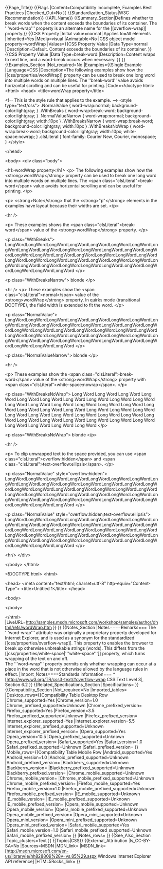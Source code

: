 {{Page_Title}}
{{Flags
|Content=Compatibility Incomplete, Examples Best Practices
|Checked_Out=No
}}
{{Standardization_Status|W3C Recommendation}}
{{API_Name}}
{{Summary_Section|Defines whether to break words when the content exceeds the boundaries of its container. The '''word-wrap''' property is an alternate name for the [[overflow-wrap]] property.}}
{{CSS Property
|Initial value=normal
|Applies to=All elements
|Inherited=Yes
|Media=visual
|Animatable=No
|CSS object model property=wordWrap
|Values={{CSS Property Value
|Data Type=normal
|Description=Default. Content exceeds the boundaries of its container.
}}{{CSS Property Value
|Data Type=break-word
|Description=Content wraps to next line, and a word-break occurs when necessary.
}}
}}
{{Examples_Section
|Not_required=No
|Examples={{Single Example
|Language=CSS
|Description=The following examples show how the [[css/properties/wordWrap]] property can be used to break one long word into multiple words on multiple lines. The ''break-word'' value avoids horizontal scrolling and can be useful for printing.
|Code=&lt;!doctype html&gt;
&lt;html&gt;
&lt;head&gt;
&lt;title&gt;wordWrap property&lt;/title&gt;

&lt;!-- This is the style rule that applies to the example. --&gt;
&lt;style type="text/css"&gt;
    .NormalValue		{ word-wrap:normal;     background-color:lightgray; }
    .WithBreaks 		{ word-wrap:break-word; background-color:lightgray; }
    .NormalValueNarrow	{ word-wrap:normal;     background-color:lightgray; width:10px }
    .WithBreaksNarrow 	{ word-wrap:break-word; background-color:lightgray; width:10px }
    .WithBreaksNoWrap   { word-wrap:break-word; background-color:lightgray; width:10px; white-space:nowrap; }
    .clsLiteral         { font-family: Courier New, Courier, monospace; }
&lt;/style&gt;

&lt;/head&gt;

&lt;body&gt;
&lt;div class="body"&gt;

&lt;h1&gt;wordWrap property&lt;/h1&gt; 
&lt;p&gt;
	The following examples show how the &lt;strong&gt;wordWrap&lt;/strong&gt; property 
	can be used to break one long word into multiple words on multiple lines. 
	The &lt;span class="clsLiteral"&gt;break-word&lt;/span&gt; value avoids horizontal scrolling and can be useful for printing. 
&lt;/p&gt; 

&lt;p&gt;
	&lt;strong&gt;Note&lt;/strong&gt; that the &lt;strong&gt;"p"&lt;/strong&gt; elements in the examples have layout because their widths are set.
&lt;/p&gt;

&lt;hr /&gt;

&lt;p&gt;
	These examples shows the &lt;span class="clsLiteral"&gt;break-word&lt;/span&gt; value of the &lt;strong&gt;wordWrap&lt;/strong&gt; property.
&lt;/p&gt;

&lt;p class="WithBreaks"&gt;
	LongWordLongWordLongWordLongWordLongWordLongWordLongWordLongWordLongWordLongWordLongWordLongWordLongWordLongWordLongWordLongWordLongWordLongWordLongWordLongWordLongWordLongWordLongWordLongWordLongWordLongWordLongWordLongWordLongWordLongWordLongWordLongWordLongWordLongWordLongWordLongWordLongWordLongWordLongWordLongWord
&lt;/p&gt;

&lt;p class="WithBreaksNarrow"&gt;
	blonde
&lt;/p&gt;

&lt;hr /&gt;
&lt;p&gt;
	These examples show the &lt;span class="clsLiteral"&gt;normal&lt;/span&gt; value of the &lt;strong&gt;wordWrap&lt;/strong&gt; property. 
	In quirks mode (transitional DOCTYPE), the field width is extended to fit the word.
&lt;/p&gt;

&lt;p class="NormalValue"&gt;
	LongWordLongWordLongWordLongWordLongWordLongWordLongWordLongWordLongWordLongWordLongWordLongWordLongWordLongWordLongWordLongWordLongWordLongWordLongWordLongWordLongWordLongWordLongWordLongWordLongWordLongWordLongWordLongWordLongWordLongWordLongWordLongWordLongWordLongWordLongWordLongWordLongWordLongWordLongWordLongWord
&lt;/p&gt;

&lt;p class="NormalValueNarrow"&gt;
	blonde
&lt;/p&gt;

&lt;hr /&gt;

&lt;p&gt;
	These examples show the &lt;span class="clsLiteral"&gt;break-word&lt;/span&gt; value of the 
	&lt;strong&gt;wordWrap&lt;/strong&gt; property with &lt;span class="clsLiteral"&gt;white-space:nowrap&lt;/span&gt;.
&lt;/p&gt;

&lt;p class="WithBreaksNoWrap"&gt;
	Long Word Long Word Long Word Long Word Long Word Long Word Long Word Long Word Long Word Long Word Long Word Long Word Long Word Long Word Long Word Long Word Long Word Long Word Long Word Long Word Long Word Long Word Long Word Long Word Long Word Long Word Long Word Long Word Long Word Long Word Long Word Long Word Long Word Long Word Long Word Long Word Long Word Long Word Long Word Long Word 
&lt;/p&gt;

&lt;p class="WithBreaksNoWrap"&gt;
	blonde
&lt;/p&gt;

&lt;hr /&gt;

&lt;p&gt;
	To clip unwrapped text to the space provided, you can use &lt;span class="clsLiteral"&gt;overflow:hidden&lt;/span&gt; 
	and &lt;span class="clsLiteral"&gt;text-overflow:ellipsis&lt;/span&gt;. 
&lt;/p&gt;

&lt;p class="NormalValue" style="overflow:hidden"&gt;
	LongWordLongWordLongWordLongWordLongWordLongWordLongWordLongWordLongWordLongWordLongWordLongWordLongWordLongWordLongWordLongWordLongWordLongWordLongWordLongWordLongWordLongWordLongWordLongWordLongWordLongWordLongWordLongWordLongWordLongWordLongWordLongWordLongWordLongWordLongWordLongWordLongWordLongWordLongWordLongWord
&lt;/p&gt;

&lt;p class="NormalValue" style="overflow:hidden;text-overflow:ellipsis"&gt;
	LongWordLongWordLongWordLongWordLongWordLongWordLongWordLongWordLongWordLongWordLongWordLongWordLongWordLongWordLongWordLongWordLongWordLongWordLongWordLongWordLongWordLongWordLongWordLongWordLongWordLongWordLongWordLongWordLongWordLongWordLongWordLongWordLongWordLongWordLongWordLongWordLongWordLongWordLongWordLongWord
&lt;/p&gt;

&lt;hr/&gt;
&lt;/div&gt; 

&lt;/body&gt;
&lt;/html&gt;



&lt;!DOCTYPE html&gt;
&lt;html&gt;

&lt;head&gt;
&lt;meta content="text/html; charset=utf-8" http-equiv="Content-Type"&gt;
&lt;title&gt;Untitled 1&lt;/title&gt;
&lt;/head&gt;

&lt;body&gt;

&lt;/body&gt;

&lt;/html&gt;
|LiveURL=http://samples.msdn.microsoft.com/workshop/samples/author/dhtml/refs/wordWrap.htm
}}
}}
{{Notes_Section
|Notes====Remarks===
The '''word-wrap''' attribute was originally a proprietary property developed for Internet Explorer, and is used as a synonym for the standardized [[css/properties/overflow-wrap]].
This property to enables the browser to break up otherwise unbreakable strings (words).
This differs from the [[css/properties/white-space|'''white-space''']] 
property, which turns wrapping of the text on and off.  
The '''word-wrap''' property permits only whether wrapping can occur at a place in the word that is not otherwise allowed by the language rules in effect.
|Import_Notes====Standards information===
*[http://www.w3.org/TR/css3-text/#overflow-wrap CSS Text Level 3], Section 6.2
}}
{{Related_Specifications_Section
|Specifications=
}}
{{Compatibility_Section
|Not_required=No
|Imported_tables=
|Desktop_rows={{Compatibility Table Desktop Row
|Chrome_supported=Yes
|Chrome_version=1.0
|Chrome_prefixed_supported=Unknown
|Chrome_prefixed_version=
|Firefox_supported=Yes
|Firefox_version=3.5
|Firefox_prefixed_supported=Unknown
|Firefox_prefixed_version=
|Internet_explorer_supported=Yes
|Internet_explorer_version=5.5
|Internet_explorer_prefixed_supported=Unknown
|Internet_explorer_prefixed_version=
|Opera_supported=Yes
|Opera_version=10.5
|Opera_prefixed_supported=Unknown
|Opera_prefixed_version=
|Safari_supported=Yes
|Safari_version=1.0
|Safari_prefixed_supported=Unknown
|Safari_prefixed_version=
}}
|Mobile_rows={{Compatibility Table Mobile Row
|Android_supported=Yes
|Android_version=1.0
|Android_prefixed_supported=Unknown
|Android_prefixed_version=
|Blackberry_supported=Unknown
|Blackberry_version=
|Blackberry_prefixed_supported=Unknown
|Blackberry_prefixed_version=
|Chrome_mobile_supported=Unknown
|Chrome_mobile_version=
|Chrome_mobile_prefixed_supported=Unknown
|Chrome_mobile_prefixed_version=
|Firefox_mobile_supported=Yes
|Firefox_mobile_version=1.0
|Firefox_mobile_prefixed_supported=Unknown
|Firefox_mobile_prefixed_version=
|IE_mobile_supported=Unknown
|IE_mobile_version=
|IE_mobile_prefixed_supported=Unknown
|IE_mobile_prefixed_version=
|Opera_mobile_supported=Unknown
|Opera_mobile_version=
|Opera_mobile_prefixed_supported=Unknown
|Opera_mobile_prefixed_version=
|Opera_mini_supported=Unknown
|Opera_mini_version=
|Opera_mini_prefixed_supported=Unknown
|Opera_mini_prefixed_version=
|Safari_mobile_supported=Yes
|Safari_mobile_version=1.0
|Safari_mobile_prefixed_supported=Unknown
|Safari_mobile_prefixed_version=
}}
|Notes_rows=
}}
{{See_Also_Section
|Topic_clusters=Text
}}
{{Topics|CSS}}
{{External_Attribution
|Is_CC-BY-SA=No
|Sources=MSDN
|MDN_link=
|MSDN_link=[http://msdn.microsoft.com/en-us/library/ie/hh828809%28v=vs.85%29.aspx Windows Internet Explorer API reference]
|HTML5Rocks_link=
}}